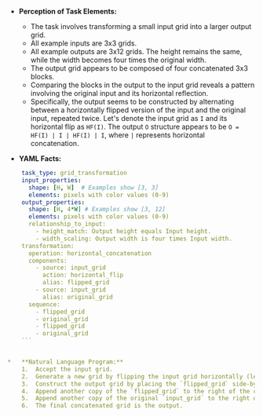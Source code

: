 *   **Perception of Task Elements:**
    *   The task involves transforming a small input grid into a larger output grid.
    *   All example inputs are 3x3 grids.
    *   All example outputs are 3x12 grids. The height remains the same, while the width becomes four times the original width.
    *   The output grid appears to be composed of four concatenated 3x3 blocks.
    *   Comparing the blocks in the output to the input grid reveals a pattern involving the original input and its horizontal reflection.
    *   Specifically, the output seems to be constructed by alternating between a horizontally flipped version of the input and the original input, repeated twice. Let's denote the input grid as `I` and its horizontal flip as `HF(I)`. The output `O` structure appears to be `O = HF(I) | I | HF(I) | I`, where `|` represents horizontal concatenation.

*   **YAML Facts:**
    
```yaml
    task_type: grid_transformation
    input_properties:
      shape: [H, W]  # Examples show [3, 3]
      elements: pixels with color values (0-9)
    output_properties:
      shape: [H, 4*W] # Examples show [3, 12]
      elements: pixels with color values (0-9)
      relationship_to_input:
        - height_match: Output height equals Input height.
        - width_scaling: Output width is four times Input width.
    transformation:
      operation: horizontal_concatenation
      components:
        - source: input_grid
          action: horizontal_flip
          alias: flipped_grid
        - source: input_grid
          alias: original_grid
      sequence:
        - flipped_grid
        - original_grid
        - flipped_grid
        - original_grid
    ```


*   **Natural Language Program:**
    1.  Accept the input grid.
    2.  Generate a new grid by flipping the input grid horizontally (left becomes right, right becomes left). Call this the `flipped_grid`.
    3.  Construct the output grid by placing the `flipped_grid` side-by-side (concatenating horizontally) with the original `input_grid`.
    4.  Append another copy of the `flipped_grid` to the right of the current result.
    5.  Append another copy of the original `input_grid` to the right of the current result.
    6.  The final concatenated grid is the output.